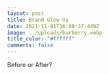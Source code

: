 ```yaml
---
layout: post
title: Brand Glow Up
date: 2021-11-01T16:09:37.449Z
image: ../uploads/burberry.webp
title_color: "#ffffff"
comments: false
---
```

Before or After?